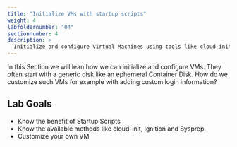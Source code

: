```yaml
---
title: "Initialize VMs with startup scripts"
weight: 4
labfoldernumber: "04"
sectionnumber: 4
description: >
  Initialize and configure Virtual Machines using tools like cloud-init, Ignition or Sysprep.
---
```


In this Section we will lean how we can initialize and configure VMs. They often start with a generic disk like an ephemeral
Container Disk. How do we customize such VMs for example with adding custom login information?


## Lab Goals

* Know the benefit of Startup Scripts
* Know the available methods like cloud-init, Ignition and Sysprep.
* Customize your own VM

